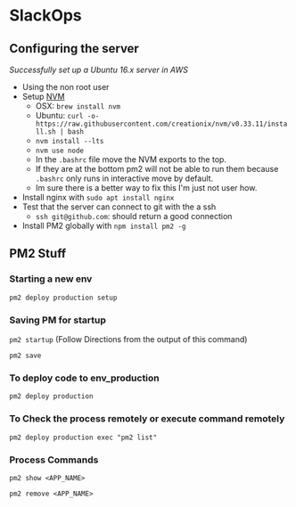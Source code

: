 # SlackOps

## Configuring the server
_Successfully set up a Ubuntu 16.x server in AWS_
- Using the non root user
- Setup [NVM](https://github.com/creationix/nvm)
  - OSX: `brew install nvm`
  - Ubuntu: `curl -o- https://raw.githubusercontent.com/creationix/nvm/v0.33.11/install.sh | bash
`
  - `nvm install --lts`
  - `nvm use node`
  - In the `.bashrc` file move the NVM exports to the top.
   - If they are at the bottom pm2 will not be able to run them because `.bashrc` only runs in interactive move by default.
   - Im sure there is a better way to fix this I'm just not user how.
- Install nginx with `sudo apt install nginx`
- Test that the server can connect to git with the a ssh
  - `ssh git@github.com`: should return a good connection
- Install PM2 globally with `npm install pm2 -g`

## PM2 Stuff
### Starting a new env
`pm2 deploy production setup`

### Saving PM for startup
`pm2 startup` (Follow Directions from the output of this command)

`pm2 save`

### To deploy code to env_production
`pm2 deploy production`

### To Check the process remotely or execute command remotely
`pm2 deploy production exec "pm2 list"`

### Process Commands
`pm2 show <APP_NAME>`

`pm2 remove <APP_NAME>`
